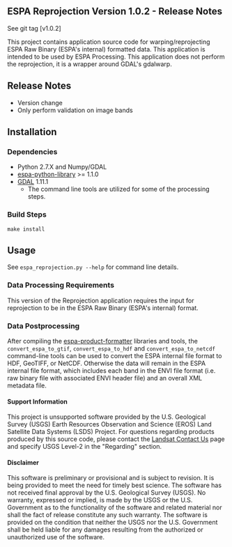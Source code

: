 ## ESPA Reprojection Version 1.0.2 - Release Notes

See git tag [v1.0.2]

This project contains application source code for warping/reprojecting ESPA Raw Binary (ESPA's internal) formatted data.  This application is intended to be used by ESPA Processing.  This application does not perform the reprojection, it is a wrapper around GDAL's gdalwarp.

## Release Notes
* Version change
* Only perform validation on image bands

## Installation

### Dependencies
* Python 2.7.X and Numpy/GDAL
* [espa-python-library](https://github.com/USGS-EROS/espa-python-library) >= 1.1.0
* [GDAL](http://www.gdal.org/) 1.11.1
  - The command line tools are utilized for some of the processing steps.

### Build Steps
```
make install
```
## Usage
See `espa_reprojection.py --help` for command line details.

### Data Processing Requirements
This version of the Reprojection application requires the input for reprojection to be in the ESPA Raw Binary (ESPA's internal) format.

### Data Postprocessing
After compiling the [espa-product-formatter](https://github.com/USGS-EROS/espa-product-formatter) libraries and tools, the `convert_espa_to_gtif`, `convert_espa_to_hdf` and `convert_espa_to_netcdf` command-line tools can be used to convert the ESPA internal file format to HDF, GeoTIFF, or NetCDF.  Otherwise the data will remain in the ESPA internal file format, which includes each band in the ENVI file format (i.e. raw binary file with associated ENVI header file) and an overall XML metadata file.


#### Support Information

This project is unsupported software provided by the U.S. Geological Survey (USGS) Earth Resources Observation and Science (EROS) Land Satellite Data Systems (LSDS) Project. For questions regarding products produced by this source code, please contact the [Landsat Contact Us][2] page and specify USGS Level-2 in the "Regarding" section.

#### Disclaimer

This software is preliminary or provisional and is subject to revision. It is being provided to meet the need for timely best science. The software has not received final approval by the U.S. Geological Survey (USGS). No warranty, expressed or implied, is made by the USGS or the U.S. Government as to the functionality of the software and related material nor shall the fact of release constitute any such warranty. The software is provided on the condition that neither the USGS nor the U.S. Government shall be held liable for any damages resulting from the authorized or unauthorized use of the software.


[2]: https://landsat.usgs.gov/contact
    
